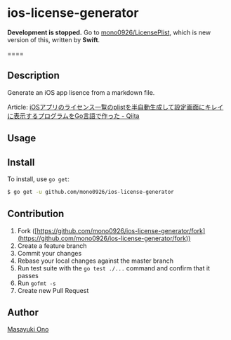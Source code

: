 # ios-license-generator

**Development is stopped.**
Go to [mono0926/LicensePlist](https://github.com/mono0926/LicensePlist), which is new version of this, written by **Swift**.

====

## Description

Generate an iOS app lisence from a markdown file.

Article: [iOSアプリのライセンス一覧のplistを半自動生成して設定画面にキレイに表示するプログラムをGo言語で作った - Qiita](http://qiita.com/mono0926/items/973752b69c881e00c507)

## Usage

## Install

To install, use `go get`:

```bash
$ go get -u github.com/mono0926/ios-license-generator
```

## Contribution

1. Fork ([https://github.com/mono0926/ios-license-generator/fork](https://github.com/mono0926/ios-license-generator/fork))
1. Create a feature branch
1. Commit your changes
1. Rebase your local changes against the master branch
1. Run test suite with the `go test ./...` command and confirm that it passes
1. Run `gofmt -s`
1. Create new Pull Request

## Author

[Masayuki Ono](https://github.com/mono0926)
